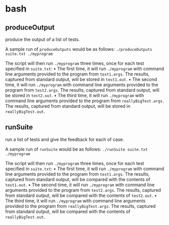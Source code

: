 # bash

## produceOutput

produce the output of a list of tests.

A sample run of `produceOutputs` would be as follows:
`./produceOutputs suite.txt ./myprogram`

The script will then run `./myprogram` three times, once for each test specified in `suite.txt`:
• The first time, it will run `./myprogram` with command line arguments provided to the program from `test1.args`.
The results, captured from standard output, will be stored in `test1.out`.
• The second time, it will run `./myprogram` with command line arguments provided to the program from `test2.args`.
The results, captured from standard output, will be stored in `test2.out`.
• The third time, it will run `./myprogram` with command line arguments provided to the program from
`reallyBigTest.args`. The results, captured from standard output, will be stored in `reallyBigTest.out`.

## runSuite

run a list of tests and give the feedback for each of case.

A sample run of `runSuite` would be as follows:
`./runSuite suite.txt ./myprogram`

The script will then run `./myprogram` three times, once for each test specified in `suite.txt`:
• The first time, it will run `./myprogram` with command line arguments provided to the program from `test1.args`.
The results, captured from standard output, will be compared with the contents of `test1.out`.
• The second time, it will run `./myprogram` with command line arguments provided to the program from `test2.args`.
The results, captured from standard output, will be compared with the contents of `test2.out`.
• The third time, it will run `./myprogram` with command line arguments provided to the program from
`reallyBigTest.args`. The results, captured from standard output, will be compared with the contents of
`reallyBigTest.out`.
